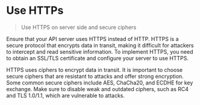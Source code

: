 # Use HTTPs

> Use HTTPS on server side and secure ciphers

Ensure that your API server uses HTTPS instead of HTTP. HTTPS is a secure protocol that encrypts data in transit, making it difficult for attackers to intercept and read sensitive information. To implement HTTPS, you need to obtain an SSL/TLS certificate and configure your server to use HTTPS.

HTTPS uses ciphers to encrypt data in transit. It is important to choose secure ciphers that are resistant to attacks and offer strong encryption. Some common secure ciphers include AES, ChaCha20, and ECDHE for key exchange. Make sure to disable weak and outdated ciphers, such as RC4 and TLS 1.0/1.1, which are vulnerable to attacks.
